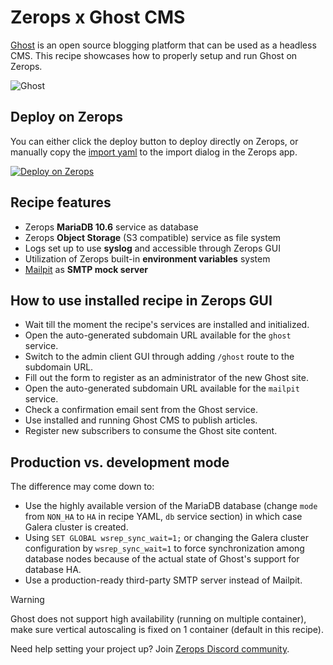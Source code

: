 # Zerops x Ghost CMS

[Ghost](https://github.com/TryGhost/Ghost) is an open source blogging platform that can be used as a headless CMS. This recipe showcases how to properly setup and run Ghost on Zerops.

![Ghost](https://github.com/zeropsio/recipe-shared-assets/blob/main/covers/png/cover-ghost.png)

## Deploy on Zerops

You can either click the deploy button to deploy directly on Zerops, or manually copy the [import yaml](https://github.com/zeropsio/recipe-ghost/blob/main/zerops-project-import.yml) to the import dialog in the Zerops app.

[![Deploy on Zerops](https://github.com/zeropsio/recipe-shared-assets/blob/main/deploy-button/green/deploy-button.svg)](https://app.zerops.io/recipe/ghost)

## Recipe features

- Zerops **MariaDB 10.6** service as database
- Zerops **Object Storage** (S3 compatible) service as file system
- Logs set up to use **syslog** and accessible through Zerops GUI
- Utilization of Zerops built-in **environment variables** system
- [Mailpit](https://github.com/axllent/mailpit) as **SMTP mock server**

## How to use installed recipe in Zerops GUI

- Wait till the moment the recipe's services are installed and initialized.
- Open the auto-generated subdomain URL available for the `ghost` service.
- Switch to the admin client GUI through adding `/ghost` route to the subdomain URL.
- Fill out the form to register as an administrator of the new Ghost site.
- Open the auto-generated subdomain URL available for the `mailpit` service.
- Check a confirmation email sent from the Ghost service.
- Use installed and running Ghost CMS to publish articles.
- Register new subscribers to consume the Ghost site content.

## Production vs. development mode

The difference may come down to:

- Use the highly available version of the MariaDB database (change `mode` from `NON_HA` to `HA` in recipe YAML, `db` service section) in which case Galera cluster is created.
- Using `SET GLOBAL wsrep_sync_wait=1;` or changing the Galera cluster configuration by `wsrep_sync_wait=1` to force synchronization among database nodes because of the actual state of Ghost's support for database HA.
- Use a production-ready third-party SMTP server instead of Mailpit.

> [!WARNING]
> Ghost does not support high availability (running on multiple container), make sure vertical autoscaling is fixed on 1 container (default in this recipe).

Need help setting your project up? Join [Zerops Discord community](https://discord.com/invite/WDvCZ54).
